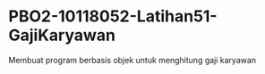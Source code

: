 # PBO2-10118052-Latihan51-GajiKaryawan
Membuat program berbasis objek untuk menghitung gaji  karyawan
